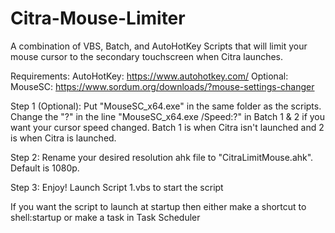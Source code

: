 # Citra-Mouse-Limiter
A combination of VBS, Batch, and AutoHotKey Scripts that will limit your mouse cursor to the secondary touchscreen when Citra launches.

Requirements:
AutoHotKey: https://www.autohotkey.com/
Optional:
MouseSC: https://www.sordum.org/downloads/?mouse-settings-changer

Step 1 (Optional): Put "MouseSC_x64.exe" in the same folder as the scripts. Change the "?" in the line "MouseSC_x64.exe /Speed:?" in Batch 1 & 2 if you want your cursor speed changed.
Batch 1 is when Citra isn't launched and 2 is when Citra is launched.

Step 2: Rename your desired resolution ahk file to "CitraLimitMouse.ahk". Default is 1080p.

Step 3: Enjoy! Launch Script 1.vbs to start the script

If you want the script to launch at startup then either make a shortcut to shell:startup or make a task in Task Scheduler
